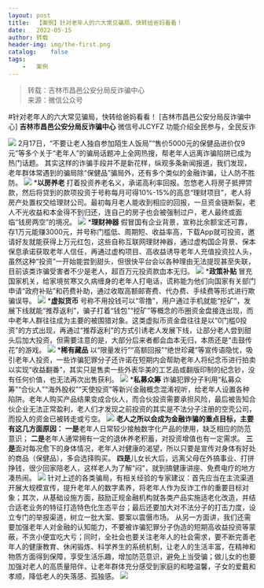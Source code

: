 ```yaml
---
layout:	post
title:	【案例】针对老年人的六大常见骗局，快转给爸妈看看！
date:	2022-05-15
author:	转载
header-img:	img/the-first.png
catalog:	false
tags:
	-	案例
---
```


<blockquote><p>转载：吉林市昌邑公安分局反诈骗中心<br>
来源：微信公众号</p></blockquote>

#针对老年人的六大常见骗局，快转给爸妈看看！
[吉林市昌邑公安分局反诈骗中心]
**吉林市昌邑公安分局反诈骗中心**
微信号JLCYFZ
功能介绍全民参与，全民反诈

![]({{site.baseurl}}/postimg/47YibzbWEUg1y0kQKf3EZMRXVdSQnoDHicsPcl8HKQHrNHUCjUg8oGnf1uhEe2jkRiaIh8C19lcEnRPibT4ibOrCaIg.jpeg)
2月17日，“不要让老人独自参加陌生人饭局”“售价5000元的保健品进价仅9元”等多个关于“老年人”的骗局话题冲上全网热搜，帮老年人远离诈骗陷阱已成为热门话题。
其实这样的诈骗手段并不是新花样，纵观多条新闻报道，我们发现，老年群体常遇到的骗局除“保健品”骗局外，还有多个类似的金融诈骗，让人防不胜防。
![]({{site.baseurl}}/postimg/47YibzbWEUg1y0kQKf3EZMRXVdSQnoDHicfibssvKmbzEcBJwVLS6WO2Zq5L5aL9H53qjZuP7BL4GZKhWr4ddJmwg.jpeg)
***以房养老**
打着投资养老名义，承诺高利率回报。忽悠老人将房子抵押贷款，然后将贷到的款项投资于号称每月可得10%-15%的高息“理财项目”，老人将房产处置权交给理财公司。最初每月老人能收到相应的回报，一旦资金链断裂，老人不光收益和本金得不到归还，连自己的房子也会被强制过户，老人最终或面临“钱房两空”的境况。
![]({{site.baseurl}}/postimg/47YibzbWEUg1y0kQKf3EZMRXVdSQnoDHic5toqUxdbNEDgAgAwwRfsCicfkYia5lywGiaAoQSnfKvcCCvAy9VL8Sk7w.jpeg)
***理财神器**
假冒国有企业背景，宣称比余额宝还可靠，存1万元能赚3000元，并号称门槛低、周期短、收益率高，下载App就可投资，邀请好友就能获得上万元红包，这些自称互联网理财神器，通过虚构国企背景、保本保息承诺获取老年人信任，再通过虚构项目、高收益诱导老年人充值投资拉人头，虽然这种“投资”一开始能尝到甜头，但很快平台会以各种理由无法提现甚至失联，目前该类诈骗受害者不少是老人，超百万元投资款血本无归。
![]({{site.baseurl}}/postimg/47YibzbWEUg1y0kQKf3EZMRXVdSQnoDHichH3kuARvWM4gRHztZcHkoNrD2qhoEN0wdP6vOy6QGXD5B9Cz7gmDeg.jpeg)
***政策补贴**
冒充国家机关，给家境贫寒又久病缠身的老年人打电话，谎称能为他们向国家有关部门申请“政府补贴”和药费补助，通过收取高额邮寄费、代办费、手续费等形式进行欺骗误导。
![]({{site.baseurl}}/postimg/47YibzbWEUg1y0kQKf3EZMRXVdSQnoDHic01iaqjJIPoXHNKNOgjicG7XnH8Ur6FOwic9tjmGKzyS63HXFprhFndXNg.jpeg)
***虚拟货币**
号称不用投钱可以“零撸”，用户通过手机就能“挖矿”，发展下线就能“推荐返利”，骗子打着“钱包”“挖矿”等概念的币圈资金盘接连出现，而中老年人群往往成为主要的被围猎对象。这类虚拟币资金盘往往是以“0门槛0投资”的方式出现，再通过“推荐返利”的方式引诱老人发展下线，让部分老人尝到甜头后加大投资，但需要注意的是，大部分后来者都会血本无归，本质还是“击鼓传花”的游戏。
![]({{site.baseurl}}/postimg/47YibzbWEUg1y0kQKf3EZMRXVdSQnoDHicOcg0qAiaPcMZJ1EnRibRNSNjUIia6x3t51ZM5saAVmlEyDiakiaIEX5E2ew.jpeg)
***稀有藏品**
以“限量发行”“高额回报”“绝世珍藏”等宣传语隐忧，吸引老年人投资，一些诈骗犯罪分子还许诺在短期内会帮助老年人将纪念币进行拍卖以实现“收益翻番”，其实只是售卖一些外表华美的工艺品或翻版印制的纪念钞，没有任何价值，也无法再次出售获利。
![]({{site.baseurl}}/postimg/47YibzbWEUg1y0kQKf3EZMRXVdSQnoDHicNFJlx1iaYzBUiaicXlQl8ye21grIjXbla79Wiap7ic0LAdcRmzsyYCMqSxg.jpeg)
***私募众筹**
诈骗犯罪分子利用“私募众筹”“合伙人”“海外股权”“天使投资”等新兴金融概念混淆视听，给老年人设置各种陷阱。老年人购买产品结果变成合伙人，而合伙投资需要承担风险，最后被告知合伙企业无法正常盈利，老人们才发现之前投资的其实是不法分子注册的空壳公司，而投入的资金已被转走或亏空。
![]({{site.baseurl}}/postimg/47YibzbWEUg1y0kQKf3EZMRXVdSQnoDHicE9Kp1JOwT5doHRkiaxfqwyQuEHZgqP28Paqb6icuYUXvcWXMamCsyGPA.jpeg)
**老人之所以会成为金融诈骗的重点目标，主要有这几方面原因：**
**一是**老年人日常较少接触数字化产品的使用，缺乏相应的防范意识；
**二是**老年人通常拥有一定的退休养老积蓄，对投资增值也有一定需求。
**三是**面对每况愈下的身体情况，老年人对健康的渴望，所以只要是宣传对身体有好处的商品（保健品），多会选择购买。
**四是**儿女长大后，远离父母在外搞事业、打拼挣钱，很少回家陪老人，这样老人为了解“闷"，就到搞健康讲座、免费电疗的地方凑热闹。
![]({{site.baseurl}}/postimg/47YibzbWEUg1y0kQKf3EZMRXVdSQnoDHic4licl3KWBzicJgz5KCKI1JddaOe0wOEWjN1keMVjPHB5h0ohrwurmA7Q.jpeg)
针对上述的各类骗局，有相关经验的专家建议：首先应当在主流渠道开展大规模宣传，提升老年人的数字素养，将老年人作为反诈工作的重要目标对象；其次，从基础设施方面，鼓励正规金融机构就各类产品实施适老化改造，并结合适老业务的特征打造特色化生态平台；最后还要加大对不法分子的打击力度，设立专门的举报渠道，树立一批大案、要案以震慑市场。
从另一方面讲，我们还需要加强老年人对金融的认知能力，不要被诈骗犯罪分子伪造的短期高收益投资等蒙蔽，不贪小便宜吃大亏；同时，全社会也要关注老年人的社会需求，要不断完善老年人的健康教育、休闲锻炼、科学养生的系统机制，让老人的生活丰富，在精神和物质方面得到保障，享受生活乐趣，增加防范意识，避免上当受骗；做儿女的也要加强对老人的高质量陪伴，让老年群体充分感受到家庭的和睦温馨，子女的爱戴和孝顺，降低老人的失落感、孤独感。
![]({{site.baseurl}}/postimg/7f48KExj8S5r2SoPGyAOBicw10ceBIVvVyAZKyXZwOMhprgf3NnMPSWTyzkYmZdk4yWdHpCzz9cCQXib3ubBvAOA.jpeg)
